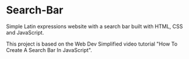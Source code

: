# Search-Bar
Simple Latin expressions website with a search bar built with HTML, CSS and JavaScript.

This project is based on the Web Dev Simplified video tutorial "How To Create A Search Bar In JavaScript".
